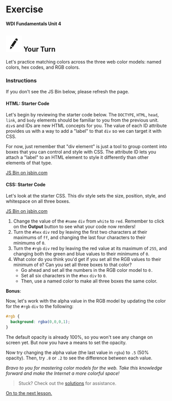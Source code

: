 # Exercise

**WDI Fundamentals Unit 4**

## ![Your Turn](../../.gitbook/assets/exercise.png) Your Turn

Let's practice matching colors across the three web color models: named colors, hex codes, and RGB colors.

### Instructions

If you don't see the JS Bin below, please refresh the page.

#### HTML: Starter Code

Let's begin by reviewing the starter code below. The `DOCTYPE`, `HTML`, `head`, `link`, and `body` elements should be familiar to you from the previous unit. `div`s and IDs are new HTML concepts for you. The value of each ID attribute provides us with a way to add a "label" to that `div` so we can target it with CSS.

For now, just remember that "div element" is just a tool to group content into boxes that you can control and style with CSS. The attribute ID lets you attach a "label" to an HTML element to style it differently than other elements of that type.

[JS Bin on jsbin.com](http://jsbin.com/zizovos/embed?html)

#### CSS: Starter Code

Let's look at the starter CSS. This div style sets the size, position, style, and whitespace on all three boxes.

[JS Bin on jsbin.com](http://jsbin.com/zizovos/embed?css)

1. Change the value of the `#name` `div` from `white` to `red`. Remember to click on the **Output** button to see what your code now renders!
2. Turn the `#hex` `div` red by leaving the first two characters at their maximums of `ff`, and changing the last four characters to their minimums of `0`.
3. Turn the `#rgb` `div` red by leaving the red value at its maximum of `255`, and changing both the green and blue values to their minimums of `0`.
4. What color do you think you'd get if you set all the RGB values to their minimum of `0`? Can you set all three boxes to that color?
   * Go ahead and set all the numbers in the RGB color model to `0.`
   * Set all six characters in the `#hex` `div` to `0`.
   * Then, use a named color to make all three boxes the same color.

**Bonus**:

Now, let's work with the alpha value in the RGB model by updating the color for the `#rgb` `div` to the following:

```css
#rgb {
  background: rgba(0,0,0,1);
}
```

The default opacity is already 100%, so you won't see any change on screen yet. But now you have a means to set the opacity.

Now try changing the alpha value \(the last value in `rgba`\) to `.5` \(50% opacity\). Then, try `.8` or `.2` to see the difference between each value.

_Bravo to you for mastering color models for the web. Take this knowledge forward and make the Internet a more colorful space!_

> Stuck? Check out the [solutions](../../exercise-solutions.md#adding-color) for assistance.

[On to the next lesson.](../fonts-and-text.md)

